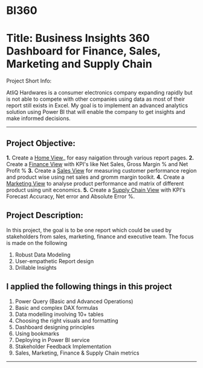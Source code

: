 # BI360
# Title: Business Insights 360 Dashboard for Finance, Sales, Marketing and Supply Chain
Project Short Info: 

AtliQ Hardwares is a consumer electronics company expanding rapidly but is not able to compete with other companies using data as most of their report still exists in Excel. My goal is to implement an advanced analytics solution using Power BI that will enable the company to get insights and make informed decisions.

**************************
## Project Objective:
**1.** Create a [Home View](https://github.com/anand5566-creator/BI360/blob/main/Home%20View.png)_ for easy naigation through various report pages.
**2.** Create a [Finance View](https://github.com/anand5566-creator/BI360/blob/main/Finance%20View.png) with KPI's like Net Sales, Gross Margin % and Net Profit %
**3.** Create a [Sales View](https://github.com/anand5566-creator/BI360/blob/main/Sales%20View.png) for measuring customer performance region and product wise using net sales and gromm margin toolkit.
**4.** Create a [Marketing View](https://github.com/anand5566-creator/BI360/blob/main/Marketing%20View.png) to analyse product performance and matrix of different product using unit economics.
**5.** Create a [Supply Chain View](https://github.com/anand5566-creator/BI360/blob/main/Supply%20Chain%20View.png) with KPI's Forecast Accuracy, Net error and Absolute Error %.

## Project Description: 
In this project, the goal is to be one report which could be used by stakeholders from sales, marketing, finance and executive team. The focus is made on the following

1. Robust Data Modeling
2. User-empathetic Report design
3. Drillable Insights

## I applied the following things in this project
1. Power Query (Basic and Advanced Operations) 
2. Basic and complex DAX formulas
3. Data modelling involving 10+ tables
4. Choosing the right visuals and formatting
5. Dashboard designing principles
6. Using bookmarks
7. Deploying in Power BI service
8. Stakeholder Feedback Implementation
9. Sales, Marketing, Finance & Supply Chain metrics

**************************
